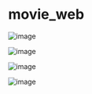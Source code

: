 # movie_web
 
![image](https://user-images.githubusercontent.com/57929751/123517311-3b89ca80-d6db-11eb-8435-5980e7365df6.png)


![image](https://user-images.githubusercontent.com/57929751/123517318-447a9c00-d6db-11eb-8dcd-57300284c16c.png)


![image](https://user-images.githubusercontent.com/57929751/123517328-50665e00-d6db-11eb-9caf-38a2e66afafb.png)


![image](https://user-images.githubusercontent.com/57929751/123517334-59572f80-d6db-11eb-9a65-547f4a241cb3.png)

